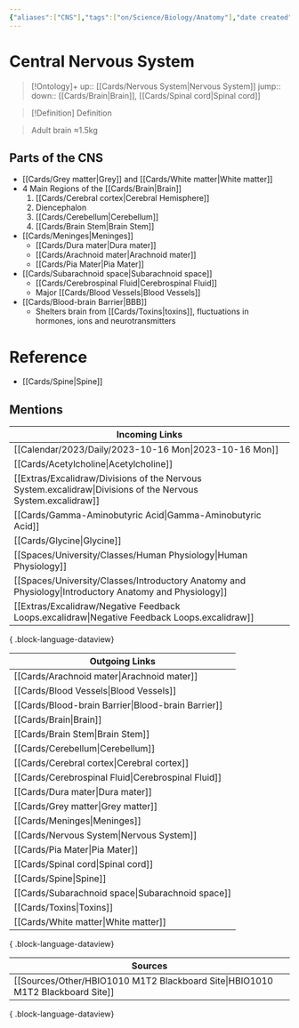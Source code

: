 ```yaml
---
{"aliases":["CNS"],"tags":["on/Science/Biology/Anatomy"],"date created":"2022-11-28 Mon","edited":"2023-04-06 Thu","dg-publish":true,"permalink":"/cards/central-nervous-system/","dgPassFrontmatter":true}
---
```


# Central Nervous System

> [!Ontology]+
> up:: [[Cards/Nervous System\|Nervous System]]
> jump::
> down:: [[Cards/Brain\|Brain]], [[Cards/Spinal cord\|Spinal cord]]

> [!Definition] Definition

> Adult brain ≈1.5kg

## Parts of the CNS

- [[Cards/Grey matter\|Grey]] and [[Cards/White matter\|White matter]]
- 4 Main Regions of the [[Cards/Brain\|Brain]]
	1. [[Cards/Cerebral cortex\|Cerebral Hemisphere]]
	2. Diencephalon
	3. [[Cards/Cerebellum\|Cerebellum]] 
	4. [[Cards/Brain Stem\|Brain Stem]]
- [[Cards/Meninges\|Meninges]]
	- [[Cards/Dura mater\|Dura mater]]
	- [[Cards/Arachnoid mater\|Arachnoid mater]] 
	- [[Cards/Pia Mater\|Pia Mater]]
- [[Cards/Subarachnoid space\|Subarachnoid space]]
	- [[Cards/Cerebrospinal Fluid\|Cerebrospinal Fluid]]
	- Major [[Cards/Blood Vessels\|Blood Vessels]]
- [[Cards/Blood-brain Barrier\|BBB]]
	- Shelters brain from [[Cards/Toxins\|toxins]], fluctuations in hormones, ions and neurotransmitters 

# Reference

- [[Cards/Spine\|Spine]]

## Mentions

| Incoming Links                                                                                                  |
| --------------------------------------------------------------------------------------------------------------- |
| [[Calendar/2023/Daily/2023-10-16 Mon\|2023-10-16 Mon]]                                                       |
| [[Cards/Acetylcholine\|Acetylcholine]]                                                                       |
| [[Extras/Excalidraw/Divisions of the Nervous System.excalidraw\|Divisions of the Nervous System.excalidraw]] |
| [[Cards/Gamma-Aminobutyric Acid\|Gamma-Aminobutyric Acid]]                                                   |
| [[Cards/Glycine\|Glycine]]                                                                                   |
| [[Spaces/University/Classes/Human Physiology\|Human Physiology]]                                             |
| [[Spaces/University/Classes/Introductory Anatomy and Physiology\|Introductory Anatomy and Physiology]]       |
| [[Extras/Excalidraw/Negative Feedback Loops.excalidraw\|Negative Feedback Loops.excalidraw]]                 |

{ .block-language-dataview}

| Outgoing Links                                        |
| ----------------------------------------------------- |
| [[Cards/Arachnoid mater\|Arachnoid mater]]         |
| [[Cards/Blood Vessels\|Blood Vessels]]             |
| [[Cards/Blood-brain Barrier\|Blood-brain Barrier]] |
| [[Cards/Brain\|Brain]]                             |
| [[Cards/Brain Stem\|Brain Stem]]                   |
| [[Cards/Cerebellum\|Cerebellum]]                   |
| [[Cards/Cerebral cortex\|Cerebral cortex]]         |
| [[Cards/Cerebrospinal Fluid\|Cerebrospinal Fluid]] |
| [[Cards/Dura mater\|Dura mater]]                   |
| [[Cards/Grey matter\|Grey matter]]                 |
| [[Cards/Meninges\|Meninges]]                       |
| [[Cards/Nervous System\|Nervous System]]           |
| [[Cards/Pia Mater\|Pia Mater]]                     |
| [[Cards/Spinal cord\|Spinal cord]]                 |
| [[Cards/Spine\|Spine]]                             |
| [[Cards/Subarachnoid space\|Subarachnoid space]]   |
| [[Cards/Toxins\|Toxins]]                           |
| [[Cards/White matter\|White matter]]               |

{ .block-language-dataview}

| Sources                                                                           |
| --------------------------------------------------------------------------------- |
| [[Sources/Other/HBIO1010 M1T2 Blackboard Site\|HBIO1010 M1T2 Blackboard Site]] |

{ .block-language-dataview}
